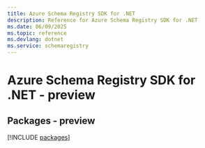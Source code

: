 ```yaml
---
title: Azure Schema Registry SDK for .NET
description: Reference for Azure Schema Registry SDK for .NET
ms.date: 06/09/2025
ms.topic: reference
ms.devlang: dotnet
ms.service: schemaregistry
---
```

# Azure Schema Registry SDK for .NET - preview
## Packages - preview
[!INCLUDE [packages](schema-registry-index.md)]